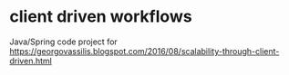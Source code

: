 # client driven workflows

Java/Spring code project for https://georgovassilis.blogspot.com/2016/08/scalability-through-client-driven.html
